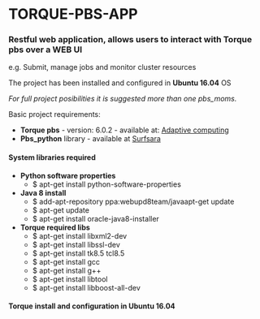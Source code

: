 # TORQUE-PBS-APP
<h3>Restful web application, allows users to interact with Torque pbs over a WEB UI</h3>
<p>e.g. Submit, manage jobs and monitor cluster resources</p>

<p>The project has been installed and configured in <b>Ubuntu 16.04</b> OS</p>

<i>For full project posibilities it is suggested more than one pbs_moms.</i>

Basic project requirements:
<ul>
  <li><b>Torque pbs</b> - version: 6.0.2 - available at: <a href="https://www.adaptivecomputing.com">Adaptive computing</a></li>
  <li><b>Pbs_python</b> library - available at <a href="https://oss.trac.surfsara.nl/pbs_python/">Surfsara</a></li>
</ul>

<h4>System libraries required</h4>
<ul>
  <li>
    <b>Python software properties</b>
    <ul>
      <li>$ apt-get install python-software-properties</li>
    </ul>
  </li>
  <li>
    <b>Java 8 install</b>
    <ul>
      <li>$ add-apt-repository ppa:webupd8team/javaapt-get update</li>
      <li>$ apt-get update</li>
      <li>$ apt-get install oracle-java8-installer</li>
    </ul>
  </li>
  <li>
    <b>Torque required libs</b>
    <ul>
      <li>$ apt-get install libxml2-dev</li>
      <li>$ apt-get install libssl-dev</li>
      <li>$ apt-get install tk8.5 tcl8.5</li>
      <li>$ apt-get install gcc</li>
      <li>$ apt-get install g++</li>
      <li>$ apt-get install libtool</li>
      <li>$ apt-get install libboost-all-dev</li>
    </ul>
  </li>
</ul>

<h4>Torque install and configuration in Ubuntu 16.04</h4>
